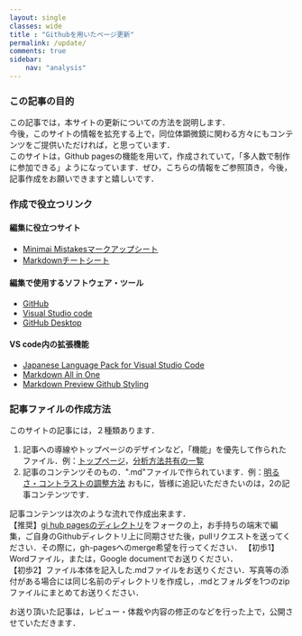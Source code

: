 ```yaml
---
layout: single
classes: wide
title : "Githubを用いたページ更新"
permalink: /update/
comments: true
sidebar: 
    nav: "analysis"
---
```

### この記事の目的
この記事では，本サイトの更新についての方法を説明します．   
今後，このサイトの情報を拡充する上で，同位体顕微鏡に関わる方々にもコンテンツをご提供いただければ，と思っています．   
このサイトは，Github pagesの機能を用いて，作成されていて，「多人数で制作に参加できる」ようになっています．ぜひ，こちらの情報をご参照頂き，今後，記事作成をお願いできますと嬉しいです．

### 作成で役立つリンク
#### 編集に役立つサイト
- [Minimai Mistakesマークアップシート](https://mmistakes.github.io/minimal-mistakes/markup/markup-html-tags-and-formatting/)   
- [Markdownチートシート](https://qiita.com/Qiita/items/c686397e4a0f4f11683d)    
#### 編集で使用するソフトウェア・ツール
- [GitHub](https://github.com/)
- [Visual Studio code](https://code.visualstudio.com/)   
- [GitHub Desktop](https://desktop.github.com/)
#### VS code内の拡張機能
- [Japanese Language Pack for Visual Studio Code](https://marketplace.visualstudio.com/items?itemName=MS-CEINTL.vscode-language-pack-ja)
- [Markdown All in One](https://marketplace.visualstudio.com/items?itemName=yzhang.markdown-all-in-one)
- [Markdown Preview Github Styling](https://marketplace.visualstudio.com/items?itemName=bierner.markdown-preview-github-styles)

### 記事ファイルの作成方法
このサイトの記事には，２種類あります．   
1. 記事への導線やトップページのデザインなど，「機能」を優先して作られたファイル．例：[トップページ](/)，[分析方法共有の一覧](/analysis/)
2. 記事のコンテンツそのもの．".md"ファイルで作られています．例：[明るさ・コントラストの調整方法](/analysis/b_c_lut/)
おもに，皆様に追記いただきたいのは，2の記事コンテンツです．   

記事コンテンツは次のような流れで作成出来ます．   
【推奨】[gi hub pagesのディレクトリ](https://github.com/IsotopeMicroscope/isotopemicroscope.github.io/tree/gh-pages)をフォークの上，お手持ちの端末で編集，ご自身のGithubディレクトリ上に同期させた後，pullリクエストを送ってください．その際に，gh-pagesへのmerge希望を行ってください．
【初歩1】Wordファイル，または，Google documentでお送りください．   
【初歩2】ファイル本体を記入した.mdファイルをお送りください．写真等の添付がある場合には同じ名前のディレクトリを作成し，.mdとフォルダを1つのzipファイルにまとめてお送りください．   

お送り頂いた記事は，レビュー・体裁や内容の修正のなどを行った上で，公開させていただきます．
